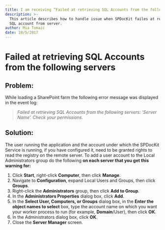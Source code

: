 ```yaml
---
title: I am receiving ”Failed at retrieving SQL Accounts from the following servers".
description: >-
  This article describes how to handle issue when SPDocKit failes at retrieving
  SQL account from server.
author: Mia Tomaić
date: 18/5/2017
---
```


# Failed at retrieving SQL Accounts from the following servers

## Problem:

While loading a SharePoint farm the following error message was displayed in the event log:

> _Failed at retrieving SQL Accounts from the following servers: ‘Server Name’. Check your permissions._

## Solution:

The user running the application and the account under which the SPDocKit Service is running, if you have configured it, need to be granted rights to read the registry on the remote server. To add a user account to the Local Administrators group do the following **on each server that you get this warning for:**

1. Click **Start**, right-click **Computer**, then click **Manage**.
2. Navigate to **Configuration**, expand Local Users and Groups, then click **Groups**.
3. Right-click the **Administrators** group, then click **Add to Group**.
4. In the **Administrators Properties** dialog box, click **Add**.
5. In the **Select User, Computers, or Groups** dialog box, in the **Enter the object names to select** box, type the account name on which you want your worker process to run \(for example, **Domain**/User\), then click **OK**.
6. In the Administrators dialog box, click **OK**.
7. Close the **Server Manager** screen.

